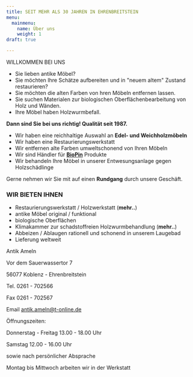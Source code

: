 ```yaml
---
title: SEIT MEHR ALS 30 JAHREN IN EHRENBREITSTEIN
menu:
  mainmenu:
    name: Über uns
    weight: 1
draft: true

---
```

WILLKOMMEN BEI UNS

* Sie lieben antike Möbel?
* Sie möchten Ihre Schätze aufbereiten und in "neuem altem" Zustand restaurieren?
* Sie möchten die alten Farben von hren Möbeln entfernen lassen.
* Sie suchen Materialen zur biologischen Oberflächenbearbeitung von Holz und Wänden.
* Ihre Möbel haben Holzwurmbefall.

**Dann sind Sie bei uns richtig! Qualität seit 1987.**

* Wir haben eine reichhaltige Auswahl an **Edel- und Weichholzmöbeln**
* Wir haben eine Restaurierungswerkstatt
* Wir entfernen alte Farben umweltschonend von Ihren Möbeln
* Wir sind Händler für [**BioPin**](http://www.biopin.de/) Produkte
* Wir behandeln Ihre Möbel in unserer Entwesungsanlage gegen Holzschädlinge

Gerne nehmen wir Sie mit auf einen **Rundgang** durch unsere Geschäft.

### WIR BIETEN IHNEN

* Restaurierungswerkstatt / Holzwerkstatt (**mehr..**)
* antike Möbel original / funktional
* biologische Oberflächen
* Klimakammer zur schadstoffreien Holzwurmbehandlung (**mehr..**)
* Abbeizen / Ablaugen rationell und schonend in unserem Laugebad
* Lieferung weltweit

Antik Ameln

Vor dem Sauerwassertor 7

56077 Koblenz - Ehrenbreitstein

Tel. 0261 - 702566

Fax 0261 - 702567

Email [antik.ameln@t-online.de](mailto:antik.ameln@t-online.de)

Öffnungszeiten:

Donnerstag - Freitag 13.00 - 18.00 Uhr

Samstag 12.00 - 16.00 Uhr

sowie nach persönlicher Absprache

Montag bis Mittwoch arbeiten wir in der Werkstatt